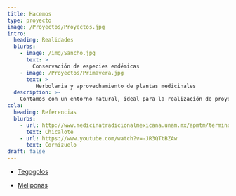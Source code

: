 ```yaml
---
title: Hacemos
type: proyecto
image: /Proyectos/Proyectos.jpg
intro:
  heading: Realidades
  blurbs:
    - image: /img/Sancho.jpg
      text: >
        Conservación de especies endémicas
    - image: /Proyectos/Primavera.jpg
      text: >
         Herbolaria y aprovechamiento de plantas medicinales 
  description: >-
    Contamos con un entorno natural, ideal para la realización de proyectos sustentables, ecológicos de rescate de la naturaleza y tradiciones de la región.
cola:
  heading: Referencias
  blurbs:
    - url: http://www.medicinatradicionalmexicana.unam.mx/apmtm/termino.php?l=3&t=argemone-mexicana
      text: Chicalote
    - url: https://www.youtube.com/watch?v=-JR3QTtBZAw
      text: Cornizuelo
draft: false
---
```


- [Tegogolos](proyectos/tegogolos)

- [Meliponas](proyectos/meliponas)


